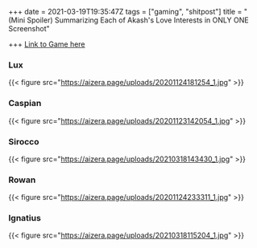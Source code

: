 +++
date = 2021-03-19T19:35:47Z
tags = ["gaming", "shitpost"]
title = "(Mini Spoiler) Summarizing Each of Akash's Love Interests in ONLY ONE Screenshot"

+++
[Link to Game here](https://truant-pixel-llc.itch.io/akash "https://truant-pixel-llc.itch.io/akash")

### Lux

{{< figure src="https://aizera.page/uploads/20201124181254_1.jpg" >}}

### Caspian

{{< figure src="https://aizera.page/uploads/20201123142054_1.jpg" >}}

### Sirocco

{{< figure src="https://aizera.page/uploads/20210318143430_1.jpg" >}}

### Rowan

{{< figure src="https://aizera.page/uploads/20201124233311_1.jpg" >}}

### Ignatius

{{< figure src="https://aizera.page/uploads/20210318115204_1.jpg" >}}
